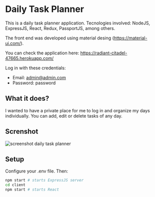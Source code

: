 # Daily Task Planner

This is a daily task planner application. Tecnologies involved: NodeJS, ExpressJS, React, Redux, PassportJS, among others. 

The front end was developed using material desing (https://material-ui.com/). 

You can check the application here: https://radiant-citadel-47665.herokuapp.com/

Log in with these credentials:
- Email: admin@admin.com
- Password: password

## What it does?

I wanted to have a private place for me to log in and organize my days individually. You can add, edit or delete tasks of any day.

## Screnshot 

![screenshot daily task planner](https://i.imgur.com/WKrb4Pp.png)

## Setup

Configure your .env file. Then:

```sh
npm start # starts ExpressJS server
cd client
npm start # starts React 
```
